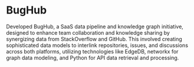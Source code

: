 # BugHub
 Developed BugHub, a SaaS data pipeline and knowledge graph initiative, designed to enhance team collaboration and knowledge sharing by synergizing data from StackOverflow and GitHub. This involved creating sophisticated data models to interlink repositories, issues, and discussions across both platforms, utilizing technologies like EdgeDB, networkx for graph data modeling, and Python for API data retrieval and processing.
